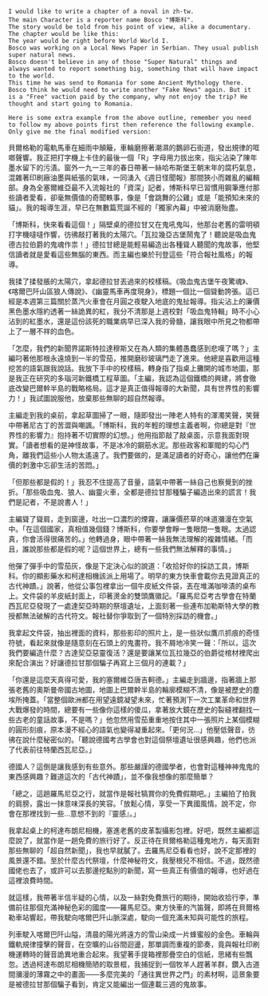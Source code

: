 ```llm
I would like to write a chapter of a noval in zh-tw.
The main Character is a reporter name Bosco "博斯科".
The story would be told from his point of view, alike a documentary.
The chapter would be like this:
The year would be right before World World I.
Bosco was working on a Local News Paper in Serbian. They usual publish super natural news.
Bosco doesn't believe in any of those "Super Natural" things and always wanted to report something big, something that will have impact to the world.
This time he was send to Romania for some Ancient Mythology there.
Bosco think he would need to write another "Fake News" again. But it is a "Free" vaction paid by the company, why not enjoy the trip? He thought and start going to Romania.

Here is some extra example from the above outline, remember you need to follow my above points first then reference the following example. Only give me the final modified version:
```

貝爾格勒的電軌馬車在細雨中顛簸，車輪磨擦著潮濕的鵝卵石街道，發出規律的哐啷聲響。我正把打字機上卡住的最後一個「R」字母用力拔出來，指尖沾染了陳年墨水留下的污漬。窗外一九一三年的春日帶著一絲哈布斯堡王朝末年的腐朽氣息，混雜著印刷廠油墨與紙張的氣味，一同湧入《週日怪聞報》那間狹小而雜亂的編輯部。身為全塞爾維亞最不入流報社的「資深」記者，博斯科早已習慣用鋼筆應付那些讀者愛看，卻毫無價值的奇聞軼事，像是「會跳舞的公雞」或是「能預知未來的貓」。我的報導生涯，早已在無數篇荒誕不經的「獨家內幕」中被消磨殆盡。

「博斯科，快來看看這個！」隔壁桌的德拉甘又在鬼吼鬼叫，他那台老舊的雷明頓打字機噠噠作響，彷彿敲打著我的太陽穴。「瓦拉幾亞古堡鬧鬼了！聽說是吸血鬼德古拉伯爵的鬼魂作祟！」德拉甘總是能輕易編造出各種聳人聽聞的鬼故事，他堅信讀者就是愛看這些無腦的東西。而主編也樂於刊登這些「符合報社風格」的報導。

我揉了揉發脹的太陽穴，拿起德拉甘丟過來的校樣稿。《吸血鬼古堡午夜驚魂》、《喀爾巴阡山區狼人傳說》、《幽靈馬車再度現身》，標題一個比一個聳動誇張。這已經是本週第三篇關於蒸汽火車會在月圓之夜駛入地底的鬼扯報導。指尖沾上的廉價黑色墨水隱約透著一絲詭異的紅，我分不清那是上週校對「吸血鬼特輯」時不小心沾到的紅墨水，還是這份該死的職業病早已深入我的骨髓，讓我眼中所見之物都帶上了一層不祥的血色。

「怎麼，我們的新聞界諾斯特拉達穆斯又在為人類的集體愚蠢感到悲嘆了嗎？」主編叼著他那根永遠燒到一半的雪茄，推開磨砂玻璃門走了進來。他總是喜歡用這種挖苦的語氣跟我說話。我放下手中的校樣稿，轉身指了指桌上攤開的城市地圖，那是我正在研究的多瑙河新鐵橋工程草圖。「主編，我認為這個鐵橋的興建，將會徹底改變巴爾幹半島的戰略格局。這才是真正值得報導的大新聞，具有世界性的影響力！」我試圖說服他，放棄那些無聊的超自然報導。

主編走到我的桌前，拿起草圖掃了一眼，隨即發出一陣老人特有的渾濁笑聲，笑聲中帶著尼古丁的苦澀與嘲諷。「博斯科，我的年輕的理想主義者啊，你總是對『世界性的影響力』抱持著不切實際的幻想。」他用指節敲了敲桌面，示意我面對現實。「讀者想看的是神怪故事，不是冰冷的鋼筋水泥。那些政客和軍閥的勾心鬥角，離我們這些小人物太遙遠了。我們要做的，是滿足讀者的好奇心，讓他們在廉價的刺激中忘卻生活的苦悶。」

「但那些都是假的！」我忍不住提高了音量，語氣中帶著一絲自己也察覺到的挫折。「那些吸血鬼、狼人、幽靈火車，全都是德拉甘那種騙子編造出來的謊言！我們是記者，不是說書人！」

主編聳了聳肩，走到窗邊，吐出一口濃烈的煙霧，讓廉價菸草的味道瀰漫在空氣中。「在這個國家，真相值幾個錢？博斯科，你要學會睜一隻眼閉一隻眼。太過認真，你會活得很痛苦的。」他轉過身，眼中帶著一絲我無法理解的複雜情緒。「而且，誰說那些都是假的呢？這個世界上，總有一些我們無法解釋的事情。」

他彈了彈手中的雪茄灰，像是下定決心似的說道：「收拾好你的採訪工具，博斯科。你的顯影藥水和柯達相機該派上用場了。明早的東方快車會載你去見證真正的古代神蹟。」說著，他從公事包裡拿出一個牛皮紙文件袋，丟在堆滿咖啡漬的桌布上。文件袋的羊皮紙封面上，印著燙金的雙頭鷹徽記。「羅馬尼亞考古學會在特蘭西瓦尼亞發現了一處達契亞時期的祭壇遺址，上面刻著一些連布加勒斯特大學的教授都無法破解的古代符文。報社替你爭取到了一個特別採訪的機會。」

我拿起文件袋，抽出裡面的資料，那些影印的照片上，是一些狀似鷹爪抓痕的奇怪符號，看起來就像是隨意刻在石頭上的鬼畫符。我不屑地冷笑一聲：「所以，這次我們要編造什麼？古達契亞惡靈復活？還是要讓某位瓦拉幾亞的伯爵從棺材裡爬出來配合演出？好讓德拉甘那個騙子再寫上三個月的連載？」

「你還是這麼天真得可愛，我的塞爾維亞唐吉軻德。」主編走到牆邊，指著牆上那張老舊的奧斯曼帝國古地圖，地圖上巴爾幹半島的輪廓模糊不清，像是被歷史的塵埃所掩蓋。「當整個歐洲都在用望遠鏡凝望未來，忙著預測下一次工業革命和世界大戰爆發的時間，總要有一些像你這樣的傻瓜，拿著放大鏡在歷史的裂縫裡翻找一些古老的童話故事，不是嗎？」他忽然用雪茄重重地按住其中一張照片上某個模糊的圓形刻痕，原本漫不經心的語氣也變得凝重起來。「更何況…」他壓低聲音，彷彿在說什麼秘密似的。「聽說德國考古學會也對這個祭壇遺址很感興趣，他們也派了代表前往特蘭西瓦尼亞。」

德國人？這倒是讓我感到有些意外。那些嚴謹的德國學者，也會對這種神神鬼鬼的東西感興趣？難道這次的「古代神蹟」，並不像我想像的那麼簡單？

「總之，這趟羅馬尼亞之行，就當作是報社犒賞你的免費假期吧。」主編拍了拍我的肩膀，露出一抹意味深長的笑容。「放鬆心情，享受一下異國風情。說不定，你會在那裡找到一些…意想不到的『靈感』。」

我拿起桌上的柯達布朗尼相機，塞進老舊的皮革製攝影包裡。好吧，既然主編都這麼說了，就當作是一趟免費的旅行好了。反正待在貝爾格勒這種鬼地方，每天面對那些無聊的「超自然新聞」，我也早就膩了。去羅馬尼亞看看也好，說不定那裡的風景還不錯。至於什麼古代祭壇，什麼神秘符文，我壓根兒不相信。不過，既然德國佬也去了，或許可以去那邊挖點別的新聞，寫一些真正有價值的報導，也好過在這裡浪費時間。

就這樣，我帶著半信半疑的心情，以及一絲對免費旅行的期待，開始收拾行李，準備前往那個充滿神秘色彩的國度——羅馬尼亞。東方快車的汽笛聲，即將在貝爾格勒車站響起，帶我駛向喀爾巴阡山脈深處，駛向一個充滿未知與可能性的旅程。

列車駛入喀爾巴阡山隘，清晨的陽光將遠方的雪山染成一片蜂蜜般的金色。車輪與鐵軌規律撞擊的聲音，在空曠的山谷間迴盪，那單調而重複的節奏，竟與報社印刷機運轉時的聲音詭異地重合起來。我望著手提箱裡那疊空白的信紙，思緒有些飄忽。透過柯達布朗尼相機簡陋的取景框，我捕捉到一個牧羊人趕著羊群，鑽入古道間瀰漫的薄霧之中的畫面——多麼完美的「通往異世界之門」的素材啊，這景象要是被德拉甘那個騙子看到，肯定又能編出一個連載三週的鬼故事。